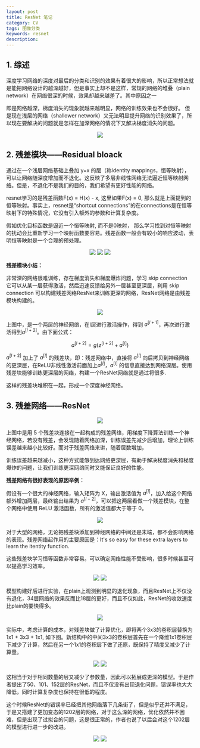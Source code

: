 ```yaml
---
layout: post
title: ResNet 笔记
category: CV
tags: 图像分类
keywords: resnet
description:
---
```


## 1. 综述

深度学习网络的深度对最后的分类和识别的效果有着很大的影响，所以正常想法就是能把网络设计的越深越好，但是事实上却不是这样，常规的网络的堆叠（plain network）在网络很深的时候，效果却越来越差了。其中原因之一

即是网络越深，梯度消失的现象就越来越明显，网络的训练效果也不会很好。 但是现在浅层的网络（shallower network）又无法明显提升网络的识别效果了，所以现在要解决的问题就是怎样在加深网络的情况下又解决梯度消失的问题。

<center>

<img src="https://raw.githubusercontent.com/chiemon/chiemon.github.io/master/img/ResNet/1.png">

</center>

## 2. 残差模块——Residual bloack

通过在一个浅层网络基础上叠加 y=x 的层（称identity mappings，恒等映射），可以让网络随深度增加而不退化。这反映了多层非线性网络无法逼近恒等映射网络。但是，不退化不是我们的目的，我们希望有更好性能的网络。

resnet学习的是残差函数F(x) = H(x) - x, 这里如果F(x) = 0, 那么就是上面提到的恒等映射。事实上，resnet是“shortcut connections”的在connections是在恒等映射下的特殊情况，它没有引入额外的参数和计算复杂度。

假如优化目标函数是逼近一个恒等映射, 而不是0映射， 那么学习找到对恒等映射的扰动会比重新学习一个映射函数要容易。残差函数一般会有较小的响应波动，表明恒等映射是一个合理的预处理。

<center>

<img src="https://raw.githubusercontent.com/chiemon/chiemon.github.io/master/img/ResNet/2.png">

<img src="https://raw.githubusercontent.com/chiemon/chiemon.github.io/master/img/ResNet/3.png">

<img src="https://raw.githubusercontent.com/chiemon/chiemon.github.io/master/img/ResNet/4.png">

</center>

**残差模块小结：**

非常深的网络很难训练，存在梯度消失和梯度爆炸问题，学习 skip connection 它可以从某一层获得激活，然后迅速反馈给另外一层甚至更深层，利用 skip connection 可以构建残差网络ResNet来训练更深的网络，ResNet网络是由残差模块构建的。

<center>

<img src="https://raw.githubusercontent.com/chiemon/chiemon.github.io/master/img/ResNet/5.png">

</center>

上图中，是一个两层的神经网络，在l层进行激活操作，得到 $a^{\left [ l+1 \right ]}$，再次进行激活得到$a^{\left [ l+2 \right ]}$。由下面公式：

$$a^{\left [ l+2 \right ]} = g\left ( z^{\left [ l+2 \right ]} + a^{\left [ l \right ]}\right )$$

$a^{\left [ l+2 \right ]}$ 加上了 $a^{\left [ l \right ]}$ 的残差块，即：残差网络中，直接将 $a^{\left [ l \right ]}$ 向后拷贝到神经网络的更深层，在ReLU非线性激活前面加上$a^{\left [ l \right ]}$，$a^{\left [ l \right ]}$ 的信息直接达到网络深层。使用残差块能够训练更深层的网络，构建一个ResNet网络就是通过将很多.

这样的残差块堆积在一起，形成一个深度神经网络。

## 3. 残差网络——ResNet

<center>

<img src="https://raw.githubusercontent.com/chiemon/chiemon.github.io/master/img/ResNet/6.png">

</center>

上图中是用 5 个残差块连接在一起构成的残差网络，用梯度下降算法训练一个神经网络，若没有残差，会发现随着网络加深，训练误差先减少后增加，理论上训练误差越来越小比较好。而对于残差网络来讲，随着层数增加，

训练误差越来越减小，这种方式能够到达网络更深层，有助于解决梯度消失和梯度爆炸的问题，让我们训练更深网络同时又能保证良好的性能。

**残差网络有很好表现的原因举例：**

假设有一个很大的神经网络，输入矩阵为 X，输出激活值为 $a^{\left [ l \right ]}$，加入给这个网络额外增加两层，最终输出结果为 $a^{\left [ l+2 \right ]}$，可以把这两层看做一个残差模块，在整个网络中使用 ReLU 激活函数，所有的激活值都大于等于 0。

<center>

<img src="https://raw.githubusercontent.com/chiemon/chiemon.github.io/master/img/ResNet/7.png">

</center>

对于大型的网络，无论把残差块添加到神经网络的中间还是末端，都不会影响网络的表现。残差网络起作用的主要原因是：It's so easy for these extra layers to learn the itentity function.

这些残差块学习恒等函数非常容易。可以确定网络性能不受影响，很多时候甚至可以提高学习效率。

<center>

<img src="https://raw.githubusercontent.com/chiemon/chiemon.github.io/master/img/ResNet/8.png">

<img src="https://raw.githubusercontent.com/chiemon/chiemon.github.io/master/img/ResNet/9.png">

</center>

模型构建好后进行实验，在plain上观测到明显的退化现象，而且ResNet上不仅没有退化，34层网络的效果反而比18层的更好，而且不仅如此，ResNet的收敛速度比plain的要快得多。

<center>

<img src="https://raw.githubusercontent.com/chiemon/chiemon.github.io/master/img/ResNet/10.png">

</center>

实际中，考虑计算的成本，对残差块做了计算优化，即将两个3x3的卷积层替换为1x1 + 3x3 + 1x1, 如下图。新结构中的中间3x3的卷积层首先在一个降维1x1卷积层下减少了计算，然后在另一个1x1的卷积层下做了还原，既保持了精度又减少了计算量。

<center>

<img src="https://raw.githubusercontent.com/chiemon/chiemon.github.io/master/img/ResNet/11.png">

<img src="https://raw.githubusercontent.com/chiemon/chiemon.github.io/master/img/ResNet/12.png">

</center>

这相当于对于相同数量的层又减少了参数量，因此可以拓展成更深的模型。于是作者提出了50、101、152层的ResNet，而且不仅没有出现退化问题，错误率也大大降低，同时计算复杂度也保持在很低的程度。

这个时候ResNet的错误率已经把其他网络落下几条街了，但是似乎还并不满足，于是又搭建了更加变态的1202层的网络，对于这么深的网络，优化依然并不困难，但是出现了过拟合的问题，这是很正常的，作者也说了以后会对这个1202层的模型进行进一步的改进。

<center>

<img src="https://raw.githubusercontent.com/chiemon/chiemon.github.io/master/img/ResNet/13.png">

<img src="https://raw.githubusercontent.com/chiemon/chiemon.github.io/master/img/ResNet/14.png">

</center>